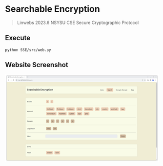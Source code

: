 # Searchable Encryption
> Linwebs 2023.6 NSYSU CSE Secure Cryptographic Protocol


## Execute
```shell
python SSE/src/web.py
```


## Website Screenshot
![search](Images/search.png)
